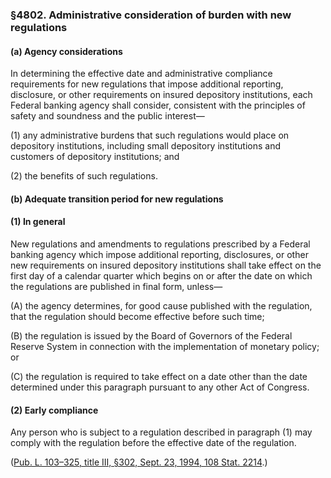 ### §4802. Administrative consideration of burden with new regulations ###

[]()

#### (a) Agency considerations ####

In determining the effective date and administrative compliance requirements for new regulations that impose additional reporting, disclosure, or other requirements on insured depository institutions, each Federal banking agency shall consider, consistent with the principles of safety and soundness and the public interest—

[]()

(1) any administrative burdens that such regulations would place on depository institutions, including small depository institutions and customers of depository institutions; and

[]()

(2) the benefits of such regulations.

[]()

#### (b) Adequate transition period for new regulations ####

[]()

#### (1) In general ####

New regulations and amendments to regulations prescribed by a Federal banking agency which impose additional reporting, disclosures, or other new requirements on insured depository institutions shall take effect on the first day of a calendar quarter which begins on or after the date on which the regulations are published in final form, unless—

[]()

(A) the agency determines, for good cause published with the regulation, that the regulation should become effective before such time;

[]()

(B) the regulation is issued by the Board of Governors of the Federal Reserve System in connection with the implementation of monetary policy; or

[]()

(C) the regulation is required to take effect on a date other than the date determined under this paragraph pursuant to any other Act of Congress.

[]()

#### (2) Early compliance ####

Any person who is subject to a regulation described in paragraph (1) may comply with the regulation before the effective date of the regulation.

([Pub. L. 103–325, title III, §302, Sept. 23, 1994, 108 Stat. 2214](/statviewer.htm?volume=108&page=2214).)